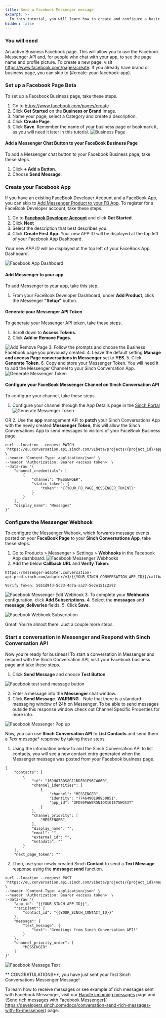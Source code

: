 ```yaml
---
title: Send a Facebook Messenger message
excerpt: >-
  In this tutorial, you will learn how to create and configure a basic Facebook Business Page with Messenger chat feature. Once you complete the steps below, you will have a Facebook App, Facebook Business Page with Messenger Chat button, a Messenger Token, and a configured Messenger Webhook to use with the Sinch Conversation API.
hidden: false
---
```

### You will need
An active Business Facebook page. This will allow you to use the Facebook Messenger API and, for people who chat with your app, to see the page name and profile picture. 
To create a new page, visit https://www.facebook.com/pages/create. If you already have brand or business page, you can skip to (#create-your-facebook-app).

### Set up a Facebook Page <span class="betabadge">Beta</span>
To set up a Facebook Business page, take these steps.
1.	Go to https://www.facebook.com/pages/create
2.	Click **Get Started** on the **Business or Brand** image.
3.	Name your page, select a Category and create a description.
4.	Click **Create Page**.
5.	Click **Save**.
Remember the name of your business page or bookmark it, as you will need it later in this tutorial.
![Business Page](images/channel-support/messenger/fb_business_page.png)

#### Add a Messenger Chat Button to your FaceBook Business Page
To add a Messenger chat button to your Facebook Business page, take these steps.
1.	Click **+ Add a Button**.
2.	Choose **Send Message**.



### Create your Facebook App
If you have an existing FaceBook Developer Account and a FaceBook App, you can skip to [Add Messenger Product to your FB App](#add-messenger-to-your-app).
To register for a FaceBook Developer account, take these steps.
1.	Go to **[Facebook Developer Account](https://developers.facebook.com)** and click **Get Started**.
2.	Click **Next**
3.	Select the description that best describes you.
4.	Click **Create First App**. Your new APP ID will be displayed at the top left of your Facebook App Dashboard.

Your new _APP ID_ will be displayed at the top left of your FaceBook App Dashboard.

![Facebook App Dashboard](images/channel-support/messenger/fb_app_dashboard.png)

#### Add Messenger to your app
To add Messenger to your app, take this step.
1.	From your FaceBook Developer Dashboard, under **Add Product**, click the Messenger **"Setup"** button.

#### Generate your Messenger API Token
To generate your Messenger API token, take these steps.
1.	Scroll down to **Access Tokens**.
2.	Click **Add or Remove Pages**.

![Add Remove Page](images/channel-support/messenger/fb_add_remove_page.png)
3.	Follow the prompts and choose the Business Facebook page you previously created.
4.	Leave the default setting **Manage and access Page conversations in Messenger** set to **YES**.
5.	Click **Generate Token**.
6.	Copy and store your Messenger Token. You will need it to add the Messenger Channel to your Sinch Conversation App.
![Generate Messenger Token](images/channel-support/messenger/fb_generate_messenger_token.png)

#### Configure your FaceBook Messenger Channel on Sinch Conversation API
To configure your channel, take these steps.
1.	Configure your channel through the App Details page in the [Sinch Portal](https://dashboard.sinch.com/convapi/apps)
![Generate Messenger Token](images/channel-support/messenger/fb_channel_config.png)

OR
2.	Use the **app** management API  to **patch** your Sinch Conversations App with the newly created **Messenger Token**, this will allow the Sinch Conversations App to send messages to visitors of your FaceBook Business page.

```shell Curl
curl --location --request PATCH 'https://eu.conversation.api.sinch.com/v1beta/projects/{project_id}/apps' \
--header 'Content-Type: application/json' \
--header 'Authorization: Bearer <access token>' \
--data-raw '{
    "channel_credentials": [
        {
            "channel": "MESSENGER",
            "static_token": {
                "token": "{{YOUR_FB_PAGE_MESSENGER_TOKEN}}"
            }
        }
    ],
    "display_name": "Messages"
}'
```

### Configure the Messenger Webhook
To configure the Messenger Webook, which forwards message events posted on your **FaceBook Page** to your **Sinch Conversations App**, take these steps.
1.	Go to Products > Messenger > Settings >  **Webhooks** in the Facebook App dashboard.
![Facebook Messenger Webhooks](images/channel-support/messenger/fb_messenger_webhooks.png)
2.	Add the below **Callback URL** and **Verify Token**:

```Curl  Callback URL:
https://messenger-adapter.conversation-api.prod.sinch.com/adapter/v1/{{YOUR_SINCH_CONVERSATION_APP_ID}}/callback

Verify Token: 5651d9fd-5c33-4d7a-aa37-5e3e151c2a92
```

![Facebook Messenger Edit Webhook](images/channel-support/messenger/fb_messenger_edit_webhook.png)
3.	To complete your **Webhooks** configuration, click  **Add Subscriptions**.
4.	 Select the **messages** and **message_deliveries** fields.
5.	 Click  **Save**.

![Facebook Webhook Subscription](images/channel-support/messenger/fp_messenger_webhook_subscriptions.png)

Great! You're almost there. Just a couple more steps.

### Start a conversation in Messenger and Respond with Sinch Conversation API
Now you’re ready for business! 
To start a conversation in Messenger and respond with the Sinch Conversation API, visit your Facebook business page and take these steps.

1.	Click **Send Message** and choose **Test Button**.

![Facebook test send message button](images/channel-support/messenger/fb_page_test_send_message_button.png)

2.	Enter a message into the **Messenger** chat window. 
3.	Click **Send Message**.
**WARNING** - Note that there is a standard messaging window of 24h on Messenger. To be able to send messages outside this response window check out Channel Specific Properties for more info.

![Facebook Messenger Pop up](images/channel-support/messenger/fb_page_messenger_pop_up.png)

Now, you can use **Sinch Conversation API** to **List Contacts** and send them a *Text message** response by taking these steps.
1.	Using the information below to and the Sinch Conversation API to list contacts, you will see a new contact entry generated when the Messenger message was posted from your Facebook business page.
```
{
    "contacts": [
        {
            "id": "J69H07BDS8G11RDF01E96CW660",
            "channel_identities": [
                {
                    "channel": "MESSENGER",
                    "identity": "7746490198930851",
                    "app_id": "3FDS0PWWERGN1QX101E75WGS3Y"
                }
            ],
            "channel_priority": [
                "MESSENGER",
            ],
            "display_name": "",
            "email": "",
            "external_id": "",
            "metadata": ""
        }
    ],
    "next_page_token": ""

```

2.	Then, use your newly created Sinch **Contact** to send a **Text Message** response using the **message:send** function.

```shell Curl
curl --location --request POST 'https://eu.conversation.api.sinch.com/v1beta/projects/{project_id}/messages:send' \
--header 'Content-Type: application/json' \
--header 'Authorization: Bearer <access token>' \
--data-raw '{
    "app_id": "{{YOUR_SINCH_APP_ID}}",
    "recipient": {
        "contact_id": "{{YOUR_SINCH_CONTACT_ID}}"
    },
    "message": {
        "text_message": {
            "text": "Greetings from Sinch Conversation API!"
        }
    },
    "channel_priority_order": [
        "MESSENGER"
    ]
}'
```

![Facebook Message Text](images/channel-support/messenger/fb_message_text.jpg)

** CONGRATULATIONS**, you have just sent your first Sinch Conversations Messenger Message!

To learn how to receive messages or see example of rich messages sent with Facebook Messenger, visit our [Handle incoming messages]( https://developers.sinch.com/docs/conversation-receive-a-message) page and {Send rich messages with Facebook Messenger]( https://developers.sinch.com/docs/conversation-send-rich-messages-with-fb-messenger) page.

